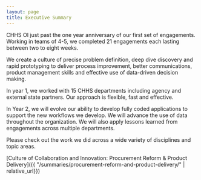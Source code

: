 ```yaml
---
layout: page
title: Executive Summary
---
```

CHHS OI just past the one year anniversary of our first set of engagements. Working in teams of 4-5, we completed 21 engagements each lasting between two to eight weeks. 

We create a culture of precise problem definition, deep dive discovery and rapid prototyping to deliver process improvement, better communications, product management skills and effective use of data-driven decision making. 

In year 1, we worked with 15 CHHS departments including agency and external state partners. Our approach is flexible, fast and effective.

In Year 2, we will evolve our ability to develop fully coded applications to support the new workflows we develop. We will advance the use of data throughout the organization. We will also apply lessons learned from engagements across multiple departments.

Please check out the work we did across a wide variety of disciplines and topic areas. 

[Culture of Collaboration and Innovation: Procurement Reform & Product Delivery]({{ "/summaries/procurement-reform-and-product-delivery/" | relative_url}})
